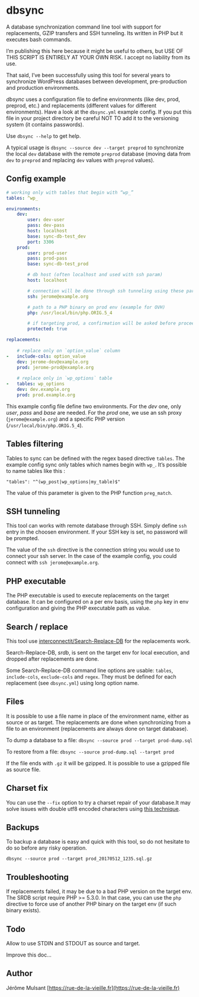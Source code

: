 # dbsync

A database synchronization command line tool with support for replacements,
GZIP transfers and SSH tunneling. Its written in PHP but it executes bash commands.

I’m publishing this here because it might be useful to others,
but USE OF THIS SCRIPT IS ENTIRELY AT YOUR OWN RISK. I accept no liability from its use.

That said, I’ve been successfully using this tool for several years to synchronize WordPress
databases between development, pre-production and production environments.

*dbsync* uses a configuration file to  define environments (like dev, prod, preprod, etc.)
and replacements (different values for different environments).
Have a look at the `dbsync.yml` example config. If you put this file in your project directory
be careful NOT TO add it to the versioning system (it contains passwords).

Use `dbsync --help` to get help.

A typical usage is `dbsync --source dev --target preprod` to synchronize the local `dev` database
with the remote `preprod` database (moving data from `dev` to `preprod` and
replacing `dev` values with `preprod` values).

## Config example

```yaml
# working only with tables that begin with “wp_”
tables: ^wp_

environments:
    dev:
        user: dev-user
        pass: dev-pass
        host: localhost
        base: sync-db-test_dev
        port: 3306
    prod:
        user: prod-user
        pass: prod-pass
        base: sync-db-test_prod

        # db host (often localhost and used with ssh param)
        host: localhost

        # connection will be done through ssh tunneling using these params
        ssh: jerome@example.org

        # path to a PHP binary on prod env (example for OVH)
        php: /usr/local/bin/php.ORIG.5_4

        # if targeting prod, a confirmation will be asked before proceeding
        protected: true

replacements:
    
    # replace only on `option_value` column
-   include-cols: option_value
    dev: jerome-dev@example.org
    prod: jerome-prod@example.org
    
    # replace only in `wp_options` table
-   tables: wp_options
    dev: dev.example.org
    prod: prod.example.org
```

This example config file define two environments. For the *dev* one, only *user*, *pass*
and *base* are needed. For the *prod* one, we use an ssh proxy (`jerome@example.org`)
and a specific PHP version (`/usr/local/bin/php.ORIG.5_4`).

## Tables filtering

Tables to sync can be defined with the regex based directive `tables`. The
example config sync only tables which names begin with `wp_`. It’s possible
to name tables like this :

```
"tables": "^(wp_post|wp_options|my_table)$"
```

The value of this parameter is given to the PHP function `preg_match`.

## SSH tunneling

This tool can works with remote database through SSH. Simply define `ssh` entry
in the choosen environment. If your SSH key is set, no password will be prompted.

The value of the `ssh` directive is the connection string you would use to
connect your ssh server. In the case of the example config, you could connect
with `ssh jerome@example.org`.

## PHP executable

The PHP executable is used to execute replacements on the target database.
It can be configured on a per env basis, using the `php` key
in env configuration and giving the PHP executable path as value.

## Search / replace

This tool use [interconnectit/Search-Replace-DB](https://github.com/interconnectit/Search-Replace-DB)
for the replacements work.

Search-Replace-DB, *srdb*, is sent on the target env for local execution,
and dropped after replacements are done.

Some Search-Replace-DB command line options are usable: `tables`, `include-cols`,
`exclude-cols` and `regex`. They must be defined for each replacement (see `dbsync.yml`)
using long option name.

## Files

It is possible to use a file name in place of the environment name, either as source
or as target. The replacements are done when synchronizing from a file to an environment
(replacements are always done on target database).

To dump a database to a file: `dbsync --source prod --target prod-dump.sql`

To restore from a file: `dbsync --source prod-dump.sql --target prod`

If the file ends with `.gz` it will be gzipped. It is possible to use a gzipped file as source file.

## Charset fix

You can use the `--fix` option to try a charset repair of your database.It may solve
issues with double utf8 encoded characters
using [this technique](http://blog.hno3.org/2010/04/22/fixing-double-encoded-utf-8-data-in-mysql/).

## Backups

To backup a database is easy and quick with this tool, so do not hesitate to do so
before any risky operation.

```
dbsync --source prod --target prod_20170512_1235.sql.gz
```

## Troubleshooting

If replacements failed, it may be due to a bad PHP version on the target env.
The SRDB script require PHP >= 5.3.0. In that case, you can use the `php` directive to
force use of another PHP binary on the target env (if such binary exists).

## Todo

Allow to use STDIN and STDOUT as source and target.

Improve this doc…

## Author

Jérôme Mulsant [https://rue-de-la-vieille.fr](https://rue-de-la-vieille.fr)
